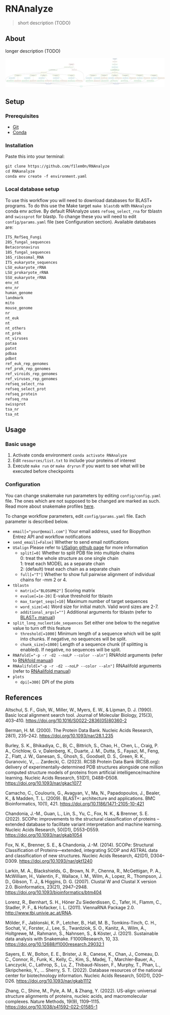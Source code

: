 
# RNAnalyze

> short description (TODO)

## About

longer description (TODO)

![example DAG after checkpoint](images/DAG_after_checkpoint.png)

## Setup

### Prerequisites

- [Git](https://git-scm.com/)
- [Conda](https://docs.conda.io/en/latest/miniconda.html)

### Installation

Paste this into your terminal:

```
git clone https://github.com/f1lem0n/RNAnalyze
cd RNAanalyze
conda env create -f environment.yaml
```

### Local database setup

To use this workflow you will need to download databases for BLAST+ programs.
To do this use the Make target `make blastdb` with `RNAnalyze` conda env active.
By default RNAnalyze uses `refseq_select_rna` for tblastn and `swissprot` for
blastp. To change these you will need to edit `config/params.yaml` file
(see Configuration section). Available databases are:
```
ITS_RefSeq_Fungi
28S_fungal_sequences
Betacoronavirus
18S_fungal_sequences
16S_ribosomal_RNA
ITS_eukaryote_sequences
LSU_eukaryote_rRNA
LSU_prokaryote_rRNA
SSU_eukaryote_rRNA
env_nt
env_nr
human_genome
landmark
mito
mouse_genome
nr
nt_euk
nt
nt_others
nt_prok
nt_viruses
pataa
patnt
pdbaa
pdbnt
ref_euk_rep_genomes
ref_prok_rep_genomes
ref_viroids_rep_genomes
ref_viruses_rep_genomes
refseq_select_rna
refseq_select_prot
refseq_protein
refseq_rna
swissprot
tsa_nr
tsa_nt
```

## Usage

### Basic usage

1. Activate conda environment `conda activate RNAnalyze`
2. Edit `resources/list.txt` to include your proteins of interest
3. Execute `make run` or `make dryrun` if you want to see what will
  be executed before checkpoints

### Configuration

You can change snakemake run parameters by editing `config/config.yaml` file.
The ones which are not supposed to be changed are marked as such.
Read more about snakemake profiles
[here](https://snakemake.readthedocs.io/en/stable/executing/cli.html#profiles).

To change workflow parameters, edit `config/params.yaml` file.
Each parameter is described below.

- `email[="your@email.com"]` Your email address,
  used for Biopython Entrez API and workflow notifications
- `send_email[=False]` Whether to send email notifications
- `USalign` Please refer to
  [USalign github page](https://github.com/pylelab/USalign/tree/master)
  for more information
  - `split[=0]` Whether to split PDB file into multiple chains \
    0: treat the whole structure as one single chain \
    1: treat each MODEL as a separate chain \
    2: (default) treat each chain as a separate chain
  - `full[="T"]` Whether to show full pairwise alignment of individual chains
    for -mm 2 or 4.
- `tblastn`
  - `matrix[="BLOSUM62"]` Scoring matrix
  - `evalue[=1e-20]` E-value threshold for tblastn
  - `max_target_seqs[=10]` Maximum number of target sequences
  - `word_size[=6]` Word size for initial match. Valid word sizes are 2-7.
  - `additional_args[=""]` Additional arguments for tblastn
    (refer to [BLAST+ manual](https://www.ncbi.nlm.nih.gov/books/NBK279690/))
- `split_long_nucleotide_sequences` Set either one below to
  the negative value to turn off this feature
  - `threshold[=1000]` Minimum length of a sequence which will be split into
    chunks. If negative, no sequences will be split.
  - `chunk_size[=1000]` Length of a sequence chunk (if splitting is enabled).
    If negative, no sequences will be split.
- `RNAfold[="-p -r -d2 --noLP --color --aln"]` RNAfold arguments
  (refer to [RNAfold manual](https://www.tbi.univie.ac.at/RNA/RNAfold.1.html))
- `RNAalifold[="-p -r -d2 --noLP --color --aln"]` RNAalifold arguments
  (refer to [RNAalifold manual](https://www.tbi.univie.ac.at/RNA/RNAalifold.1.html))
- `plots`
  - `dpi[=300]` DPI of the plots

## References

Altschul, S. F., Gish, W., Miller, W., Myers, E. W., & Lipman, D. J. (1990). Basic local alignment search tool. Journal of Molecular Biology, 215(3), 403–410. https://doi.org/10.1016/S0022-2836(05)80360-2

  Berman, H. M. (2000). The Protein Data Bank. Nucleic Acids Research, 28(1), 235–242. https://doi.org/10.1093/nar/28.1.235

  Burley, S. K., Bhikadiya, C., Bi, C., Bittrich, S., Chao, H., Chen, L., Craig, P. A., Crichlow, G. v, Dalenberg, K., Duarte, J. M., Dutta, S., Fayazi, M., Feng, Z., Flatt, J. W., Ganesan, S., Ghosh, S., Goodsell, D. S., Green, R. K., Guranovic, V., … Zardecki, C. (2023). RCSB Protein Data Bank (RCSB.org): delivery of experimentally-determined PDB structures alongside one million computed structure models of proteins from artificial intelligence/machine learning. Nucleic Acids Research, 51(D1), D488–D508. https://doi.org/10.1093/nar/gkac1077

  Camacho, C., Coulouris, G., Avagyan, V., Ma, N., Papadopoulos, J., Bealer, K., & Madden, T. L. (2009). BLAST+: architecture and applications. BMC Bioinformatics, 10(1), 421. https://doi.org/10.1186/1471-2105-10-421

  Chandonia, J.-M., Guan, L., Lin, S., Yu, C., Fox, N. K., & Brenner, S. E. (2022). SCOPe: improvements to the structural classification of proteins – extended database to facilitate variant interpretation and machine learning. Nucleic Acids Research, 50(D1), D553–D559. https://doi.org/10.1093/nar/gkab1054

  Fox, N. K., Brenner, S. E., & Chandonia, J.-M. (2014). SCOPe: Structural Classification of Proteins—extended, integrating SCOP and ASTRAL data and classification of new structures. Nucleic Acids Research, 42(D1), D304–D309. https://doi.org/10.1093/nar/gkt1240

  Larkin, M. A., Blackshields, G., Brown, N. P., Chenna, R., McGettigan, P. A., McWilliam, H., Valentin, F., Wallace, I. M., Wilm, A., Lopez, R., Thompson, J. D., Gibson, T. J., & Higgins, D. G. (2007). Clustal W and Clustal X version 2.0. Bioinformatics, 23(21), 2947–2948. https://doi.org/10.1093/bioinformatics/btm404

  Lorenz, R., Bernhart, S. H., Höner Zu Siederdissen, C., Tafer, H., Flamm, C., Stadler, P. F., & Hofacker, I. L. (2011). ViennaRNA Package 2.0. http://www.tbi.univie.ac.at/RNA.

  Mölder, F., Jablonski, K. P., Letcher, B., Hall, M. B., Tomkins-Tinch, C. H., Sochat, V., Forster, J., Lee, S., Twardziok, S. O., Kanitz, A., Wilm, A., Holtgrewe, M., Rahmann, S., Nahnsen, S., & Köster, J. (2021). Sustainable data analysis with Snakemake. F1000Research, 10, 33. https://doi.org/10.12688/f1000research.29032.1

  Sayers, E. W., Bolton, E. E., Brister, J. R., Canese, K., Chan, J., Comeau, D. C., Connor, R., Funk, K., Kelly, C., Kim, S., Madej, T., Marchler-Bauer, A., Lanczycki, C., Lathrop, S., Lu, Z., Thibaud-Nissen, F., Murphy, T., Phan, L., Skripchenko, Y., … Sherry, S. T. (2022). Database resources of the national center for biotechnology information. Nucleic Acids Research, 50(D1), D20–D26. https://doi.org/10.1093/nar/gkab1112

  Zhang, C., Shine, M., Pyle, A. M., & Zhang, Y. (2022). US-align: universal structure alignments of proteins, nucleic acids, and macromolecular complexes. Nature Methods, 19(9), 1109–1115. https://doi.org/10.1038/s41592-022-01585-1